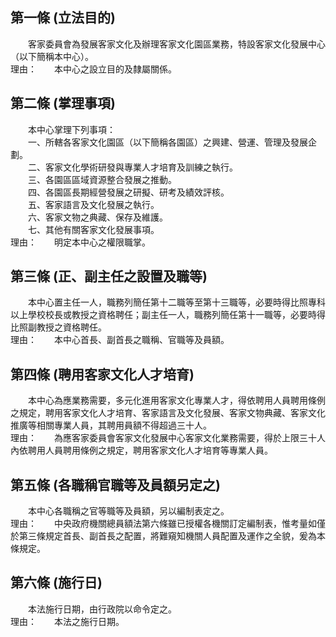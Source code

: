 第一條 (立法目的)
-----------------
　　客家委員會為發展客家文化及辦理客家文化園區業務，特設客家文化發展中心（以下簡稱本中心）。  
理由：　　本中心之設立目的及隸屬關係。

第二條 (掌理事項)
-----------------
　　本中心掌理下列事項：  
　　一、所轄各客家文化園區（以下簡稱各園區）之興建、營運、管理及發展企劃。  
　　二、客家文化學術研發與專業人才培育及訓練之執行。  
　　三、各園區區域資源整合發展之推動。  
　　四、各園區長期經營發展之研擬、研考及績效評核。  
　　五、客家語言及文化發展之執行。  
　　六、客家文物之典藏、保存及維護。  
　　七、其他有關客家文化發展事項。  
理由：　　明定本中心之權限職掌。

第三條 (正、副主任之設置及職等)
-------------------------------
　　本中心置主任一人，職務列簡任第十二職等至第十三職等，必要時得比照專科以上學校校長或教授之資格聘任；副主任一人，職務列簡任第十一職等，必要時得比照副教授之資格聘任。  
理由：　　本中心首長、副首長之職稱、官職等及員額。

第四條 (聘用客家文化人才培育)
-----------------------------
　　本中心為應業務需要，多元化進用客家文化專業人才，得依聘用人員聘用條例之規定，聘用客家文化人才培育、客家語言及文化發展、客家文物典藏、客家文化推廣等相關專業人員，其聘用員額不得超過三十人。  
理由：　　為應客家委員會客家文化發展中心客家文化業務需要，得於上限三十人內依聘用人員聘用條例之規定，聘用客家文化人才培育等專業人員。

第五條 (各職稱官職等及員額另定之)
---------------------------------
　　本中心各職稱之官等職等及員額，另以編制表定之。  
理由：　　中央政府機關總員額法第六條雖已授權各機關訂定編制表，惟考量如僅於第三條規定首長、副首長之配置，將難窺知機關人員配置及運作之全貌，爰為本條規定。

第六條 (施行日)
---------------
　　本法施行日期，由行政院以命令定之。  
理由：　　本法之施行日期。
